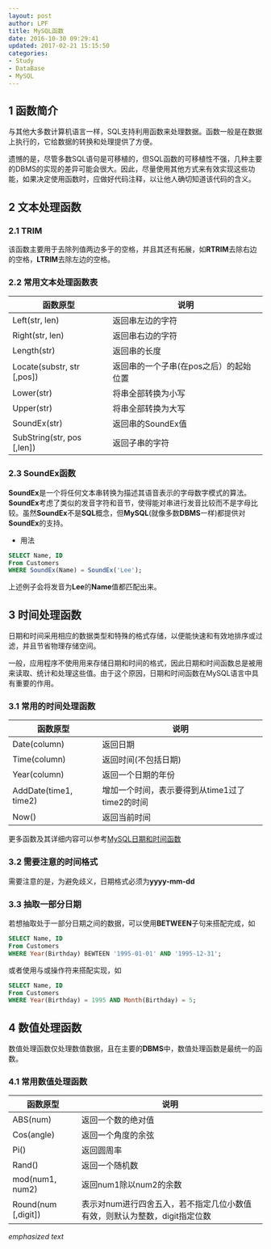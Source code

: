 ```yaml
---
layout: post
author: LPF
title: MySQL函数
date: 2016-10-30 09:29:41
updated: 2017-02-21 15:15:50
categories:
- Study
- DataBase
- MySQL
---
```



## 1 函数简介
与其他大多数计算机语言一样，SQL支持利用函数来处理数据。函数一般是在数据上执行的，它给数据的转换和处理提供了方便。

遗憾的是，尽管多数SQL语句是可移植的，但SQL函数的可移植性不强，几种主要的DBMS的实现的差异可能会很大。因此，尽量使用其他方式来有效实现这些功能，如果决定使用函数时，应做好代码注释，以让他人确切知道该代码的含义。

## 2 文本处理函数

### 2.1 TRIM

该函数主要用于去除列值两边多于的空格，并且其还有拓展，如**RTRIM**去除右边的空格，**LTRIM**去除左边的空格。

### 2.2 常用文本处理函数表

|          函数原型          |                  说明                  |
|----------------------------|----------------------------------------|
| Left(str, len)             | 返回串左边的字符                       |
| Right(str, len)            | 返回串右边的字符                       |
| Length(str)                | 返回串的长度                           |
| Locate(substr, str [,pos]) | 返回串的一个子串(在pos之后）的起始位置 |
| Lower(str)                 | 将串全部转换为小写                     |
| Upper(str)                 | 将串全部转换为大写                     |
| SoundEx(str)               | 返回串的SoundEx值                      |
| SubString(str, pos [,len]) | 返回子串的字符                         |

### 2.3 SoundEx函数

**SoundEx**是一个将任何文本串转换为描述其语音表示的字母数字模式的算法。**SoundEx**考虑了类似的发音字符和音节，使得能对串进行发音比较而不是字母比较。虽然**SoundEx**不是**SQL**概念，但**MySQL**(就像多数**DBMS**一样)都提供对**SoundEx**的支持。

- 用法

```SQL
SELECT Name, ID
From Customers
WHERE SoundEx(Name) = SoundEx('Lee');
```

上述例子会将发音为**Lee**的**Name**值都匹配出来。

## 3 时间处理函数
日期和时间采用相应的数据类型和特殊的格式存储，以便能快速和有效地排序或过滤，并且节省物理存储空间。

一般，应用程序不使用用来存储日期和时间的格式，因此日期和时间函数总是被用来读取、统计和处理这些值。由于这个原因，日期和时间函数在MySQL语言中具有重要的作用。 

### 3.1 常用的时间处理函数

|        函数原型       |                      说明                      |
|-----------------------|------------------------------------------------|
| Date(column)          | 返回日期                                       |
| Time(column)          | 返回时间(不包括日期)                           |
| Year(column)          | 返回一个日期的年份                             |
| AddDate(time1, time2) | 增加一个时间，表示要得到从time1过了time2的时间 |
| Now()                 | 返回当前时间                                   |

更多函数及其详细内容可以参考[MySQL日期和时间函数](http://www.yiibai.com/mysql/mysql_date_time_functions.html)

### 3.2 需要注意的时间格式

需要注意的是，为避免歧义，日期格式必须为**yyyy-mm-dd**

### 3.3 抽取一部分日期

若想抽取处于一部分日期之间的数据，可以使用**BETWEEN**子句来搭配完成，如

```SQL
SELECT Name, ID
From Customers
WHERE Year(Birthday) BEWTEEN '1995-01-01' AND '1995-12-31';
```

或者使用与或操作符来搭配实现，如

```SQL
SELECT Name, ID
From Customers
WHERE Year(Birthday) = 1995 AND Month(Birthday) = 5;
```

## 4 数值处理函数

数值处理函数仅处理数值数据，且在主要的**DBMS**中，数值处理函数是最统一的函数。

### 4.1 常用数值处理函数

|       函数原型      |                                    说明                                    |
|---------------------|----------------------------------------------------------------------------|
| ABS(num)            | 返回一个数的绝对值                                                         |
| Cos(angle)          | 返回一个角度的余弦                                                         |
| Pi()                | 返回圆周率                                                                 |
| Rand()              | 返回一个随机数                                                             |
| mod(num1, num2)     | 返回num1除以num2的余数                                                     |
| Round(num [,digit]) | 表示对num进行四舍五入，若不指定几位小数值有效，则默认为整数，digit指定位数 |
*emphasized text*